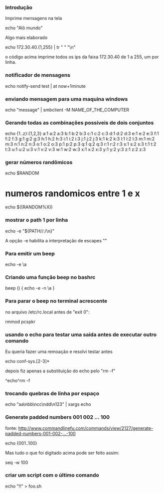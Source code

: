 ### Introdução
Imprime mensagens na tela


 echo "Alô mundo"

Algo mais elaborado

echo 172.30.40.{1,255} | tr " " "\n"

o código acima imprime todos os ips da faixa 172.30.40
de 1 a 255, um por linha.
### notificador de mensagens

echo notify-send test | at now+1minute

### enviando mensagem para uma maquina windows

echo "message" | smbclient -M NAME_OF_THE_COMPUTER


### Gerando todas as combinações possiveis de dois conjuntos


echo {1..z}:{1,2,3}
a:1 a:2 a:3 b:1 b:2 b:3 c:1 c:2 c:3 d:1 d:2 d:3 e:1 e:2
e:3 f:1 f:2 f:3 g:1 g:2 g:3 h:1 h:2 h:3 i:1 i:2 i:3 j:1 j:2 j:3 k:1 k:2 k:3 l:1
l:2 l:3 m:1 m:2 m:3 n:1 n:2 n:3 o:1 o:2 o:3 p:1 p:2 p:3 q:1 q:2 q:3 r:1 r:2 r:3 s:1
s:2 s:3 t:1 t:2 t:3 u:1 u:2 u:3 v:1 v:2 v:3 w:1 w:2 w:3 x:1 x:2 x:3 y:1 y:2 y:3
z:1 z:2 z:3


### gerar números randômicos

echo $RANDOM

# numeros randomicos entre 1 e x
echo $((RANDOM%X))

### mostrar o path 1 por linha

echo -e "${PATH//:/\n}"

A opção -e habilita a interpretação de escapes "\"
### Para emitir um beep

echo -e \\a

### Criando uma função beep no bashrc

beep () {
echo -e -n \\a
}

### Para parar o beep no terminal acrescente
no arquivo /etc/rc.local antes de "exit 0":

rmmod pcspkr

### usando o echo para testar uma saida antes de executar outro comando
Eu queria fazer uma remoação e resolvi testar antes

echo conf-sys.[2-3]*

depois fiz apenas a substituição do echo pelo "rm -f"

^echo^rm -f

### trocando quebras de linha por espaço

echo "aa\nbb\ncc\ndd\n123" | xargs echo

### Generate padded numbers 001 002 ... 100
fonte: http://www.commandlinefu.com/commands/view/2127/generate-padded-numbers-001-002-...-100

echo {001..100}

Mas tudo o que foi digitado acima pode ser feito assim:

seq -w 100

### criar um script com o último comando

echo "!!" > foo.sh
